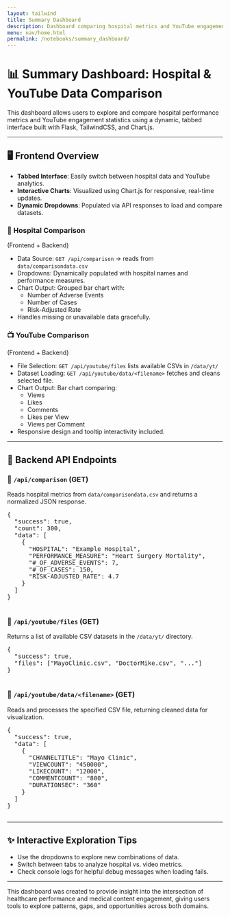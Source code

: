 ```yaml
---
layout: tailwind
title: Summary Dashboard
description: Dashboard comparing hospital metrics and YouTube engagement via Flask API
menu: nav/home.html
permalink: /notebooks/summary_dashboard/
---
```


<div class="max-w-5xl mx-auto px-6 py-12 bg-white rounded-lg shadow-md text-gray-800 space-y-12">

<h1 class="text-3xl font-bold text-blue-700">📊 Summary Dashboard: Hospital & YouTube Data Comparison</h1>

<p class="text-lg text-gray-600 leading-relaxed">
  This dashboard allows users to explore and compare hospital performance metrics and YouTube engagement statistics using a dynamic, tabbed interface built with Flask, TailwindCSS, and Chart.js.
</p>

<hr class="border-t border-gray-300" />

<h2 class="text-2xl font-semibold text-gray-700">🖥️ Frontend Overview</h2>

<ul class="list-disc list-inside text-gray-600 space-y-2">
  <li><strong>Tabbed Interface</strong>: Easily switch between hospital data and YouTube analytics.</li>
  <li><strong>Interactive Charts</strong>: Visualized using Chart.js for responsive, real-time updates.</li>
  <li><strong>Dynamic Dropdowns</strong>: Populated via API responses to load and compare datasets.</li>
</ul>

<div class="space-y-8 mt-6">

  <div>
    <h3 class="text-xl font-bold text-gray-700 mb-1">🏥 Hospital Comparison</h3>
    <span class="text-sm italic text-blue-600 block mb-2">(Frontend + Backend)</span>
    <ul class="list-disc list-inside text-gray-600 space-y-1">
      <li>Data Source: <code>GET /api/comparison</code> → reads from <code>data/comparisondata.csv</code></li>
      <li>Dropdowns: Dynamically populated with hospital names and performance measures.</li>
      <li>Chart Output: Grouped bar chart with:
        <ul class="ml-5 list-disc space-y-1">
          <li>Number of Adverse Events</li>
          <li>Number of Cases</li>
          <li>Risk-Adjusted Rate</li>
        </ul>
      </li>
      <li>Handles missing or unavailable data gracefully.</li>
    </ul>
  </div>

  <div>
    <h3 class="text-xl font-bold text-gray-700 mb-1">📺 YouTube Comparison</h3>
    <span class="text-sm italic text-indigo-600 block mb-2">(Frontend + Backend)</span>
    <ul class="list-disc list-inside text-gray-600 space-y-1">
      <li>File Selection: <code>GET /api/youtube/files</code> lists available CSVs in <code>/data/yt/</code></li>
      <li>Dataset Loading: <code>GET /api/youtube/data/&lt;filename&gt;</code> fetches and cleans selected file.</li>
      <li>Chart Output: Bar chart comparing:
        <ul class="ml-5 list-disc space-y-1">
          <li>Views</li>
          <li>Likes</li>
          <li>Comments</li>
          <li>Likes per View</li>
          <li>Views per Comment</li>
        </ul>
      </li>
      <li>Responsive design and tooltip interactivity included.</li>
    </ul>
  </div>

</div>

<hr class="border-t border-gray-300" />

<h2 class="text-2xl font-semibold text-gray-700">🔌 Backend API Endpoints</h2>

<div class="space-y-6 mt-4">

  <div>
    <h3 class="text-xl font-bold text-gray-700">📍 <code>/api/comparison</code> (GET)</h3>
    <p class="text-gray-600 mt-2">Reads hospital metrics from <code>data/comparisondata.csv</code> and returns a normalized JSON response.</p>
    <pre class="bg-gray-100 p-4 rounded text-sm overflow-x-auto">
{
  "success": true,
  "count": 300,
  "data": [
    {
      "HOSPITAL": "Example Hospital",
      "PERFORMANCE_MEASURE": "Heart Surgery Mortality",
      "#_OF_ADVERSE_EVENTS": 7,
      "#_OF_CASES": 150,
      "RISK-ADJUSTED_RATE": 4.7
    }
  ]
}
    </pre>
  </div>

  <div>
    <h3 class="text-xl font-bold text-gray-700">📍 <code>/api/youtube/files</code> (GET)</h3>
    <p class="text-gray-600 mt-2">Returns a list of available CSV datasets in the <code>/data/yt/</code> directory.</p>
    <pre class="bg-gray-100 p-4 rounded text-sm overflow-x-auto">
{
  "success": true,
  "files": ["MayoClinic.csv", "DoctorMike.csv", "..."]
}
    </pre>
  </div>

  <div>
    <h3 class="text-xl font-bold text-gray-700">📍 <code>/api/youtube/data/&lt;filename&gt;</code> (GET)</h3>
    <p class="text-gray-600 mt-2">Reads and processes the specified CSV file, returning cleaned data for visualization.</p>
    <pre class="bg-gray-100 p-4 rounded text-sm overflow-x-auto">
{
  "success": true,
  "data": [
    {
      "CHANNELTITLE": "Mayo Clinic",
      "VIEWCOUNT": "450000",
      "LIKECOUNT": "12000",
      "COMMENTCOUNT": "800",
      "DURATIONSEC": "360"
    }
  ]
}
    </pre>
  </div>

</div>

<hr class="border-t border-gray-300 my-8" />

<h2 class="text-xl font-semibold text-gray-700">✨ Interactive Exploration Tips</h2>

<ul class="list-disc list-inside text-gray-600 space-y-2">
  <li>Use the dropdowns to explore new combinations of data.</li>
  <li>Switch between tabs to analyze hospital vs. video metrics.</li>
  <li>Check console logs for helpful debug messages when loading fails.</li>
</ul>

<hr class="border-t border-gray-300 my-8" />

<p class="text-gray-600 text-base leading-relaxed">
  This dashboard was created to provide insight into the intersection of healthcare performance and medical content engagement, giving users tools to explore patterns, gaps, and opportunities across both domains.
</p>

</div>
